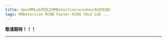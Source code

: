 ```yaml
---
title: OpenMMLab项目之MMDetection(windows系统实践)
tags: MMDetection RCNN Faster-RCNN YOLO SSD	...
---
```


**敬请期待！！！**

<!--more-->

---

